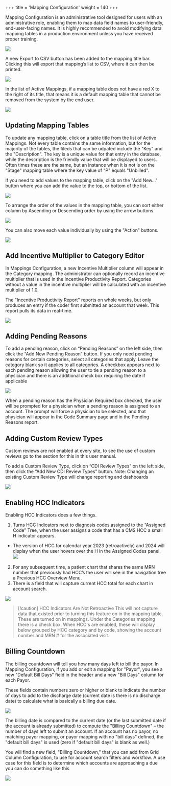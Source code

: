 +++
title = 'Mapping Configuration'
weight = 140
+++

Mapping Configuration is an administrative tool designed for users with an administrative role, enabling them to map data field names to user-friendly, end-user-facing names. It is highly recommended to avoid modifying data mapping tables in a production environment unless you have received proper training.

![](2025-01-24_MappingConfig2.png)

A new Export to CSV button has been added to the mapping title bar. Clicking this will export that
mapping’s list to CSV, where it can then be printed.

![](2025-01-24_MappingConfig1.png)

In the list of Active Mappings, if a mapping table does not have a red X to the right of its title, that means it is a default mapping table that cannot be removed from the system by the end user. 

![](2025-01-24_MappingConfig3.png)

## Updating Mapping Tables

To update any mapping table, click on a table title from the list of Active Mappings. Not every table contains the same information, but for the majority of the tables, the fileds that can be udpated include the "Key" and the "Description". The key is a unique value for that entry in the database, while the description is the friendly value that will be displayed to users. Often times these are the same, but an instance when it is not is on the "Stage" mapping table where the key value of "P" equals "Unbilled". 

If you need to add values to the mapping table, click on the "Add New..." button where you can add the value to the top, or bottom of the list.

![](2025-01-24_MappingConfig4.png)

To arrange the order of the values in the mapping table, you can sort either column by Ascending or Descending order by using the arrow buttons. 

![](2025-01-24_MappingConfig6.png)

You can also move each value individually by using the "Action" buttons.

![](2025-01-24_MappingConfig5.png)

## Add Incentive Multiplier to Category Editor

In Mappings Configuration, a new Incentive Multiplier column will appear in the Category mapping. The
administrator can optionally record an incentive multiplier that is used in the Incentive Productivity
Report. Categories without a value in the incentive multiplier will be calculated with an incentive
multiplier of 1.0.

The "Incentive Productivity Report" reports on whole weeks, but only produces an entry if the coder first
submitted an account that week. This report pulls its data in real-time.

![](image-541.jpg)

## Adding Pending Reasons

To add a pending reason, click on “Pending Reasons” on the left side, then click the “Add New Pending
Reason” button. If you only need pending reasons for certain categories, select all categories that apply.
Leave the category blank so it applies to all categories.
A checkbox appears next to each pending reason allowing the user to tie a pending reason to a physician
and there is an additional check box requiring the date if applicable

![](image-542.jpg)

When a pending reason has the Physician Required box checked, the user will be prompted for a
physician when a pending reason is assigned to an account. The prompt will force a physician to be
selected, and that physician will appear in the Code Summary page and in the Pending Reasons report.

## Adding Custom Review Types

Custom reviews are not enabled at every site, to see the use of custom reviews go to the section for this
in this user manual.

To add a Custom Review Type, click on “CDI Review Types” on the left side, then click the “Add New CDI
Review Types” button. Note: Changing an existing Custom Review Type will change reporting and
dashboards

![](image-543.jpg)

## Enabling HCC Indicators

Enabling HCC Indicators does a few things.

1. Turns HCC Indicators next to diagnosis codes assigned to the “Assigned Code” Tree, when the user 
assigns a code that has a CMS HCC a small H indicator appears.
  - The version of HCC for calendar year 2023 (retroactively) and 2024 will display when the user hovers over the H in the Assigned Codes panel.
  ![](image-544.jpg)
2. For any subsequent time, a patient chart that shares the same MRN number that previously had
HCC’s the user will see in the navigation tree a Previous HCC Overview Menu.
3. There is a field that will capture current HCC total for each chart in account search.

![](image-545.png)

> [!caution] HCC Indicators Are Not Retroactive
This will not capture data that existed prior to turning this feature on in the mapping
table. These are turned on in mappings. Under the Categories mapping there is a check box.
When HCC's are enabled, these will display below grouped by HCC category and by code,
showing the account number and MRN # for the associated visit.

## Billing Countdown

The billing countdown will tell you how many days left to bill the payor. In Mapping Configuration, if
you add or edit a mapping for "Payor", you see a new "Default Bill Days" field in the header and a new
"Bill Days" column for each Payor.

These fields contain numbers zero or higher or blank to indicate the number of days to add to the
discharge date (current date is there is no discharge date) to calculate what is basically a billing due
date.

![](image-546.jpg)

The billing date is compared to the current date (or the last submitted date if the account is
already submitted) to compute the "Billing Countdown" – the number of days left to submit an
account. If an account has no payor, no matching payor mapping, or payor mapping with no "bill days"
defined, the "default bill days" is used (zero if "default bill days" is blank as well.)

You will find a new field, "Billing Countdown," that you can add from Grid Column Configuration, to use
for account search filters and workflow. A use case for this field is to determine which accounts are
approaching a due you can do something like this

![](image-547.jpg)
